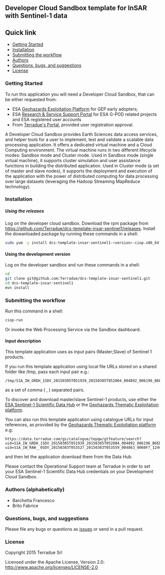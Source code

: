 ## Developer Cloud Sandbox template for InSAR with Sentinel-1 data 



## Quick link
 
* [Getting Started](#getting-started)
* [Installation](#installation)
* [Submitting the workflow](#submit)
* [Authors](#authors)
* [Questions, bugs, and suggestions](#questions)
* [License](#license)

### <a name="getting-started"></a>Getting Started 

To run this application you will need a Developer Cloud Sandbox, that can be either requested from:
* ESA [Geohazards Exploitation Platform](https://geohazards-tep.eo.esa.int) for GEP early adopters;
* ESA [Research & Service Support Portal](http://eogrid.esrin.esa.int/cloudtoolbox/) for ESA G-POD related projects and ESA registered user accounts
* From [Terradue's Portal](http://www.terradue.com/partners), provided user registration approval. 

A Developer Cloud Sandbox provides Earth Sciences data access services, and helper tools for a user to implement, test and validate a scalable data processing application. It offers a dedicated virtual machine and a Cloud Computing environment.
The virtual machine runs in two different lifecycle modes: Sandbox mode and Cluster mode. 
Used in Sandbox mode (single virtual machine), it supports cluster simulation and user assistance functions in building the distributed application.
Used in Cluster mode (a set of master and slave nodes), it supports the deployment and execution of the application with the power of distributed computing for data processing over large datasets (leveraging the Hadoop Streaming MapReduce technology). 
### <a name="installation"></a>Installation


##### Using the releases

Log on the developer cloud sandbox. Download the rpm package from https://github.com/Terradue/dcs-template-insar-sentinel1/releases. 
Install the dowanloaded package by running these commands in a shell:

```bash
sudo yum -y install dcs-template-insar-sentinel1-<version>-ciop.x86_64.rpm
```

#### Using the development version

Log on the developer sandbox and run these commands in a shell:

```bash
cd
git clone git@github.com:Terradue/dcs-template-insar-sentinel1.git
cd dcs-template-insar-sentinel1
mvn install
```

### <a name="submit"></a>Submitting the workflow

Run this command in a shell:

```bash
ciop-run
```
Or invoke the Web Processing Service via the Sandbox dashboard.

#### Input description

This template application uses as input pairs (Master;Slave) of Sentinel 1 products. 

If you run this template application using local file URLs stored on a shared folder like /tmp, pass each input pair e.g.:


```
/tmp/S1A_IW_GRDH_1SDV_20150305T051939_20150305T052004_004892_006196_B6ED.zip;/tmp/S1A_IW_RAW__0SDV_20150303T053527_20150303T053559_004863_0060F7_124C.zip
```
as a set of comma ( , ) separated pairs.


To discover and download master/slave Sentinel-1 products, use either the [ESA Sentinel-1 Scientific Data Hub](https://scihub.esa.int/dhus/) or the [Geohazards Thematic Exploitation platform](https://geohazards-tep.eo.esa.int).

You can also run this template application using catalogue URLs for input references, as provided by the [Geohazards Thematic Exploitation platform](https://geohazards-tep.eo.esa.int) e.g:

```
https://data.terradue.com/gs/catalogue/tepqw/gtfeature/search?uid=S1A_IW_GRDH_1SDV_20150305T051939_20150305T052004_004892_006196_B6ED;https://data.terradue.com/gs/catalogue/tepqw/gtfeature/search?uid=S1A_IW_RAW__0SDV_20150303T053527_20150303T053559_004863_0060F7_124C
```
and then let the application download them from the Data Hub. 

Please contact the Operational Support team at Terradue in order to set your ESA Sentinel-1 Scientific Data Hub credentials on your Development Cloud Sandbox.

### <a name="authors"></a>Authors (alphabetically)

* Barchetta Francesco
* Brito Fabrice

### <a name="questions"></a>Questions, bugs, and suggestions

Please file any bugs or questions as [issues](https://github.com/geohazards-tep/dcs-template-insar-sentinel1/issues/new) or send in a pull request.

### <a name="license"></a>License

Copyright 2015 Terradue Srl

Licensed under the Apache License, Version 2.0: http://www.apache.org/licenses/LICENSE-2.0


